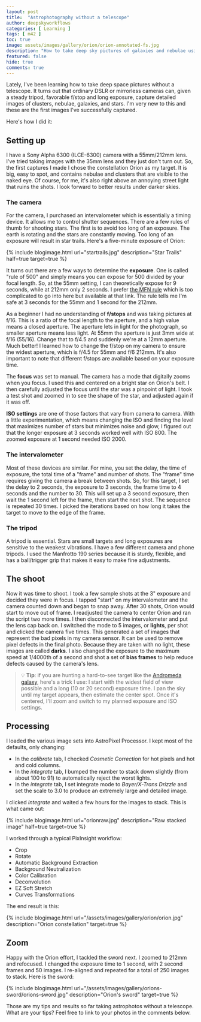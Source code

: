 ```yaml
---
layout: post
title:  "Astrophotography without a telescope"
author: deepskyworkflows
categories: [ Learning ]
tags: [ m42 ]
toc: true
image: assets/images/gallery/orion/orion-annotated-fs.jpg
description: "How to take deep sky pictures of galaxies and nebulae using nothing but a camera and a tripod."
featured: false
hide: true
comments: true
---
```


Lately, I've been learning how to take deep space pictures without a telescope. It turns out that ordinary DSLR or mirrorless cameras can, given a steady tripod, favorable f/stop and long exposure, capture detailed images of clusters, nebulae, galaxies, and stars. I'm very new to this and these are the first images I've successfully captured. 

Here's how I did it:

## Setting up

I have a Sony Alpha 6300 (ILCE-6300) camera with a 55mm/212mm lens. I've tried taking images with the 35mm lens and they just don't turn out. So, the first captures I made I chose the constellation Orion as my target. It is big, easy to spot, and contains nebulae and clusters that are visible to the naked eye. Of course, for me, it's also right above an annoying street light that ruins the shots. I look forward to better results under darker skies.

### The camera

For the camera, I purchased an intervalometer which is essentially a timing device. It allows me to control shutter sequences. There are a few rules of thumb for shooting stars. The first is to avoid too long of an exposure. The earth is rotating and the stars are constantly moving. Too long of an exposure will result in star trails. Here's a five-minute exposure of Orion:

{% include blogimage.html url="startrails.jpg" description="Star Trails" half=true target=true %}

It turns out there are a few ways to determine the __exposure__. One is called "rule of 500" and simply means you can expose for 500 divided by your focal length. So, at the 55mm setting, I can theoretically expose for 9 seconds, while at 212mm only 2 seconds. I prefer [the MFN rule](/external?t=https://sahavre-fr.translate.goog/wp/regle-npf-rule/?_x_tr_sl=fr&_x_tr_tl=en&_x_tr_hl=fr&_x_tr_pto=nui) which is too complicated to go into here but available at that link. The rule tells me I'm safe at 3 seconds for the 55mm and 1 second for the 212mm. 

As a beginner I had no understanding of __f/stops__ and was taking pictures at f/16. This is a ratio of the focal length to the aperture, and a high value means a closed aperture. The aperture lets in light for the photograph, so smaller aperture means less light. At 55mm the aperture is just 3mm wide at f/16 (55/16). Change that to f/4.5 and suddenly we're at a 12mm aperture. Much better! I learned how to change the f/stop on my camera to ensure the widest aperture, which is f/4.5 for 55mm and f/6 212mm. It's also important to note that different f/stops are available based on your exposure time.

The __focus__ was set to manual. The camera has a mode that digitally zooms when you focus. I used this and centered on a bright star on Orion's belt. I then carefully adjusted the focus until the star was a pinpoint of light. I took a test shot and zoomed in to see the shape of the star, and adjusted again if it was off. 

__ISO settings__ are one of those factors that vary from camera to camera. With a little experimentation, which means changing the ISO and finding the level that maximizes number of stars but minimizes noise and glow, I figured out that the longer exposure at 3 seconds worked well with ISO 800. The zoomed exposure at 1 second needed ISO 2000. 

### The intervalometer

Most of these devices are similar. For mine, you set the delay, the time of exposure, the total time of a "frame" and number of shots. The "frame" time requires giving the camera a break between shots. So, for this target, I set the delay to 2 seconds, the exposure to 3 seconds, the frame time to 4 seconds and the number to 30. This will set up a 3 second exposure, then wait the 1 second left for the frame, then start the next shot. The sequence is repeated 30 times. I picked the iterations based on how long it takes the target to move to the edge of the frame.

### The tripod

A tripod is essential. Stars are small targets and long exposures are sensitive to the weakest vibrations. I have a few different camera and phone tripods. I used the Manfrotto 190 series because it is sturdy, flexible, and has a ball/trigger grip that makes it easy to make fine adjustments.

## The shoot

Now it was time to shoot. I took a few sample shots at the 3" exposure and decided they were in focus. I tapped "start" on my intervalometer and the camera counted down and began to snap away. After 30 shots, Orion would start to move out of frame. I readjusted the camera to center Orion and ran the script two more times. I then disconnected the intervalometer and put the lens cap back on. I switched the mode to 5 images, or __lights__, per shot and clicked the camera five times. This generated a set of images that represent the bad pixels in my camera sensor. It can be used to remove pixel defects in the final photo. Because they are taken with no light, these images are called __darks__. I also changed the exposure to the maximum speed at 1/4000th of a second and shot a set of __bias frames__ to help reduce defects caused by the camera's lens. 

> 💡 __Tip__: if you are hunting a hard-to-see target like the [Andromeda galaxy](/gallery/#q-m31), here's a trick I use: I start with the widest field of view possible and a long (10 or 20 second) exposure time. I pan the sky until my target appears, then estimate the center spot. Once it's centered, I'll zoom and switch to my planned exposure and ISO settings.

## Processing

I loaded the various image sets into AstroPixel Processor. I kept most of the defaults, only changing:

- In the _calibrate_ tab, I checked _Cosmetic Correction_ for hot pixels and hot and cold columns.
- In the _integrate_ tab, I bumped the number to stack down slightly (from about 100 to 91) to automatically reject the worst lights.
- In the _integrate_ tab, I set integrate mode to _Bayer/X-Trans Drizzle_ and set the scale to 3.0 to produce an extremely large and detailed image.

I clicked _integrate_ and waited a few hours for the images to stack. This is what came out:

{% include blogimage.html url="orionraw.jpg" description="Raw stacked image" half=true target=true %}

I worked through a typical PixInsight workflow:

- Crop
- Rotate
- Automatic Background Extraction
- Background Neutralization
- Color Calibration
- Deconvolution
- EZ Soft Stretch
- Curves Transformations

The end result is this:

{% include blogimage.html url="/assets/images/gallery/orion/orion.jpg" description="Orion constellation" target=true %}

## Zoom

Happy with the Orion effort, I tackled the sword next. I zoomed to 212mm and refocused. I changed the exposure time to 1 second, with 2 second frames and 50 images. I re-aligned and repeated for a total of 250 images to stack. Here is the sword:

{% include blogimage.html url="/assets/images/gallery/orions-sword/orions-sword.jpg" description="Orion's sword" target=true %}

Those are my tips and results so far taking astrophotos without a telescope. What are your tips? Feel free to link to your photos in the comments below.
